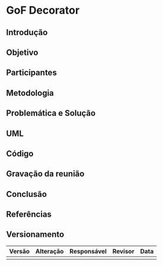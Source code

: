 # GoF Decorator

## Introdução

## Objetivo

## Participantes

## Metodologia

## Problemática e Solução

## UML

## Código 

## Gravação da reunião

## Conclusão

## Referências

## Versionamento

| Versão |                  Alteração                   |    Responsável     |      Revisor       | Data  |
| :----: | :------------------------------------------: | :----------------: | :----------------: | :---: |
|     |  |  |     |  |